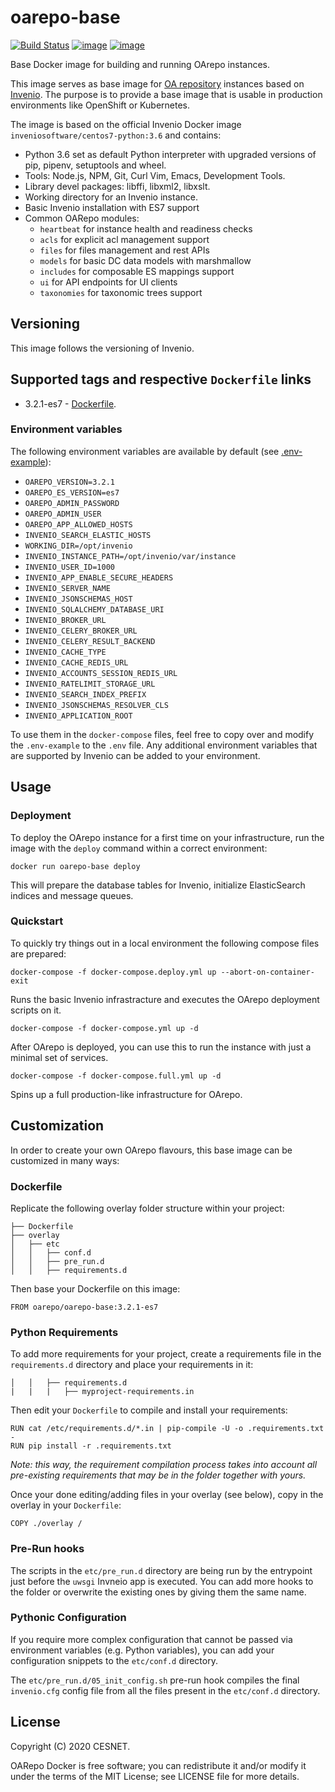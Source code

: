 # oarepo-base
[![Build Status](https://travis-ci.org/oarepo/oarepo-base.svg?branch=master)](https://travis-ci.org/oarepo/oarepo-base) [![image](https://img.shields.io/docker/automated/oarepo/oarepo-base.svg)](https://hub.docker.com/r/oarepo/oarepo-base/) [![image](https://img.shields.io/docker/build/oarepo/oarepo-base.svg)](https://hub.docker.com/r/oarepo/oarepo-base/builds/)

Base Docker image for building and running OArepo instances.

This image serves as base image for [OA repository](https://github.com/oarepo) instances based on [Invenio](https://github.com/inveniosoftware/invenio). The purpose is to provide a base image that is usable in production environments like OpenShift or Kubernetes.

The image is based on the official Invenio Docker image ``inveniosoftware/centos7-python:3.6`` and contains:

- Python 3.6 set as default Python interpreter with upgraded versions of pip, pipenv, setuptools and wheel.
- Tools: Node.js, NPM, Git, Curl Vim, Emacs, Development Tools.
- Library devel packages: libffi, libxml2, libxslt.
- Working directory for an Invenio instance.
- Basic Invenio installation with ES7 support
- Common OARepo modules:
    * `heartbeat` for instance health and readiness checks
    * `acls` for explicit acl management support
    * `files` for files management and rest APIs
    * `models` for basic DC data models with marshmallow
    * `includes` for composable ES mappings support
    * `ui` for API endpoints for UI clients
    * `taxonomies` for taxonomic trees support

## Versioning

This image follows the versioning of Invenio.

## Supported tags and respective ``Dockerfile`` links

* 3.2.1-es7 - [Dockerfile](https://github.com/oarepo/oarepo-base/blob/master/3.2.1/es7/Dockerfile).

### Environment variables

The following environment variables are available by default (see [.env-example](https://github.com/oarepo/oarepo-base/blob/master/.env-example)):

- ``OAREPO_VERSION=3.2.1``
- ``OAREPO_ES_VERSION=es7``
- ``OAREPO_ADMIN_PASSWORD``
- ``OAREPO_ADMIN_USER``
- ``OAREPO_APP_ALLOWED_HOSTS``
- ``INVENIO_SEARCH_ELASTIC_HOSTS``
- ``WORKING_DIR=/opt/invenio``
- ``INVENIO_INSTANCE_PATH=/opt/invenio/var/instance``
- ``INVENIO_USER_ID=1000``
- ``INVENIO_APP_ENABLE_SECURE_HEADERS``
- ``INVENIO_SERVER_NAME``
- ``INVENIO_JSONSCHEMAS_HOST``
- ``INVENIO_SQLALCHEMY_DATABASE_URI``
- ``INVENIO_BROKER_URL``
- ``INVENIO_CELERY_BROKER_URL``
- ``INVENIO_CELERY_RESULT_BACKEND``
- ``INVENIO_CACHE_TYPE``
- ``INVENIO_CACHE_REDIS_URL``
- ``INVENIO_ACCOUNTS_SESSION_REDIS_URL``
- ``INVENIO_RATELIMIT_STORAGE_URL``
- ``INVENIO_SEARCH_INDEX_PREFIX``
- ``INVENIO_JSONSCHEMAS_RESOLVER_CLS``
- ``INVENIO_APPLICATION_ROOT``

To use them in the `docker-compose` files, feel free to copy over and modify the `.env-example` to the `.env` file.
Any additional environment variables that are supported by Invenio can be added to your environment.

## Usage

### Deployment

To deploy the OArepo instance for a first time on your infrastructure, run the
image with the `deploy` command within a correct environment:

```
docker run oarepo-base deploy
```

This will prepare the database tables for Invenio, initialize ElasticSearch indices and
message queues.

### Quickstart

To quickly try things out in a local environment the following compose files are prepared:

```
docker-compose -f docker-compose.deploy.yml up --abort-on-container-exit
```
Runs the basic Invenio infrastracture and executes the OArepo deployment scripts on it.

```
docker-compose -f docker-compose.yml up -d
```
After OArepo is deployed, you can use this to run the instance with just a minimal set of services.

```
docker-compose -f docker-compose.full.yml up -d
```
Spins up a full production-like infrastructure for OArepo. 

## Customization

In order to create your own OArepo flavours, this base image can be customized in many ways:

### Dockerfile

Replicate the following overlay folder structure within your project:
```
├── Dockerfile
├── overlay
│   ├── etc
│   │   ├── conf.d
│   │   ├── pre_run.d
│   │   ├── requirements.d
```

Then base your Dockerfile on this image:
```
FROM oarepo/oarepo-base:3.2.1-es7
```

### Python Requirements

To add more requirements for your project, create a requirements file in the `requirements.d` directory and
place your requirements in it:
```
│   │   ├── requirements.d
|   |   |   ├── myproject-requirements.in
```

Then edit your `Dockerfile` to compile and install your requirements:
```
RUN cat /etc/requirements.d/*.in | pip-compile -U -o .requirements.txt -
RUN pip install -r .requirements.txt
```
_Note: this way, the requirement compilation process takes into account all pre-existing requirements that
may be in the folder together with yours._

Once your done editing/adding files in your overlay (see below), copy in the overlay
in your `Dockerfile`:
```
COPY ./overlay /
```

### Pre-Run hooks

The scripts in the `etc/pre_run.d` directory are being run by the entrypoint just before the `uwsgi` Invneio app
is executed. You can add more hooks to the folder or overwrite the existing ones by
giving them the same name.

### Pythonic Configuration

If you require more complex configuration that cannot be passed via environment
variables (e.g. Python variables), you can add your configuration snippets
to the `etc/conf.d` directory.

The `etc/pre_run.d/05_init_config.sh` pre-run hook compiles the final `invenio.cfg`
config file from all the files present in the `etc/conf.d` directory.


## License

Copyright (C) 2020 CESNET.

OARepo Docker is free software; you can redistribute it and/or modify it
under the terms of the MIT License; see LICENSE file for more details.
